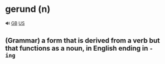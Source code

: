 # gerund (n)

🔊 [GB](https://ssl.gstatic.com/dictionary/static/pronunciation/2022-03-02/audio/ge/gerund_en_gb_1.mp3) [US](https://ssl.gstatic.com/dictionary/static/pronunciation/2022-03-02/audio/ge/gerund_en_us_1.mp3)

## (Grammar) a form that is derived from a verb but that functions as a noun, in English ending in `-ing`